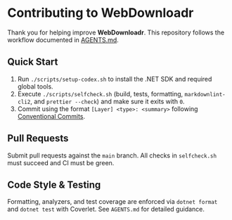 # Contributing to WebDownloadr

Thank you for helping improve **WebDownloadr**. This repository follows the workflow documented in [AGENTS.md](AGENTS.md).

## Quick Start

1. Run `./scripts/setup-codex.sh` to install the .NET SDK and required global tools.
2. Execute `./scripts/selfcheck.sh` (build, tests, formatting, `markdownlint-cli2`, and `prettier --check`) and make sure it exits with `0`.
3. Commit using the format `[Layer] <type>: <summary>` following [Conventional Commits](https://www.conventionalcommits.org/).

## Pull Requests

Submit pull requests against the `main` branch. All checks in `selfcheck.sh` must succeed and CI must be green.

## Code Style & Testing

Formatting, analyzers, and test coverage are enforced via `dotnet format` and `dotnet test` with Coverlet. See `AGENTS.md` for detailed
guidance.
